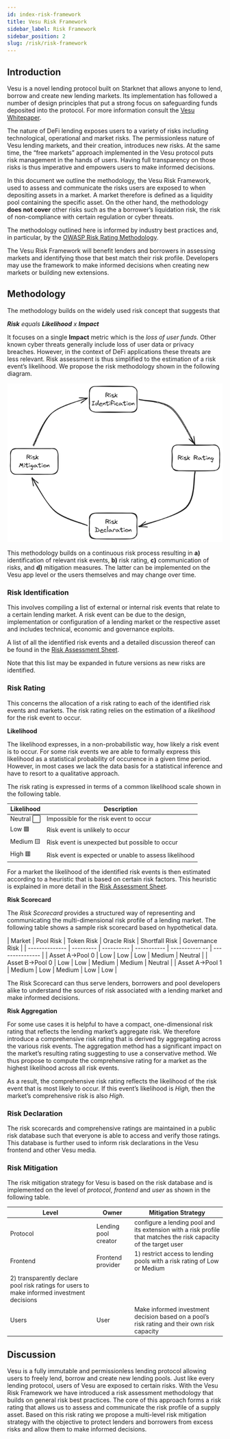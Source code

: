 ```yaml
---
id: index-risk-framework
title: Vesu Risk Framework
sidebar_label: Risk Framework
sidebar_position: 2
slug: /risk/risk-framework
---
```


## Introduction

Vesu is a novel lending protocol built on Starknet that allows anyone to lend, borrow and create new lending markets. Its implementation has followed a number of design principles that put a strong focus on safeguarding funds deposited into the protocol. For more information consult the [Vesu Whitepaper](../explore/whitepaper.md).

The nature of DeFi lending exposes users to a variety of risks including technological, operational and market risks. The permissionless nature of Vesu lending markets, and their creation, introduces new risks. At the same time, the “free markets” approach implemented in the Vesu protocol puts risk management in the hands of users. Having full transparency on those risks is thus imperative and empowers users to make informed decisions. 

In this document we outline the methodology, the Vesu Risk Framework, used to assess and communicate the risks users are exposed to when depositing assets in a market. A market therefore is defined as a liquidity pool containing the specific asset. On the other hand, the methodology **does not cover** other risks such as the a borrower’s liquidation risk, the risk of non-compliance with certain regulation or cyber threats.

The methodology outlined here is informed by industry best practices and, in particular, by the [OWASP Risk Rating Methodology](https://owasp.org/www-community/OWASP_Risk_Rating_Methodology).

The Vesu Risk Framework will benefit lenders and borrowers in assessing markets and identifying those that best match their risk profile. Developers may use the framework to make informed decisions when creating new markets or building new extensions.

## Methodology

The methodology builds on the widely used risk concept that suggests that

***Risk** equals **Likelihood** x **Impact***

It focuses on a single **Impact** metric which is the *loss of user funds.* Other known cyber threats generally include loss of user data or privacy breaches. However, in the context of DeFi applications these threats are less relevant. Risk assessment is thus simplified to the estimation of a risk event’s likelihood. We propose the risk methodology shown in the following diagram.

![Vesu Risk Framework](./images/vesu-risk-framework.png)

This methodology builds on a continuous risk process resulting in **a)** identification of relevant risk events, **b)** risk rating, **c)** communication of risks, and **d)** mitigation measures. The latter can be implemented on the Vesu app level or the users themselves and may change over time. 

### Risk Identification

This involves compiling a list of external or internal risk events that relate to a certain lending market. A risk event can be due to the design, implementation or configuration of a lending market or the respective asset and includes technical, economic and governance exploits.

A list of all the identified risk events and a detailed discussion thereof can be found in the [Risk Assessment Sheet](??).

Note that this list may be expanded in future versions as new risks are identified.

### Risk Rating

This concerns the allocation of a risk rating to each of the identified risk events and markets. The risk rating relies on the estimation of a *likelihood* for the risk event to occur.

**Likelihood**

The likelihood expresses, in a non-probabilistic way, how likely a risk event is to occur. For some risk events we are able to formally express this likelihood as a statistical probability of occurence in a given time period. However, in most cases we lack the data basis for a statistical inference and have to resort to a qualitative approach.

The risk rating is expressed in terms of a common likelihood scale shown in the following table.

| Likelihood | Description                                           |
|------------|-------------------------------------------------------|
| Neutral ⬜ | Impossible for the risk event to occur                |
| Low 🟩     | Risk event is unlikely to occur                       |
| Medium 🟨  | Risk event is unexpected but possible to occur        |
| High 🟥    | Risk event is expected or unable to assess likelihood |

For a market the likelihood of the identified risk events is then estimated according to a heuristic that is based on certain risk factors. This heuristic is explained in more detail in the [Risk Assessment Sheet](??).

**Risk Scorecard**

The *Risk Scorecard* provides a structured way of representing and communicating the multi-dimensional risk profile of a lending market. The following table shows a sample risk scorecard based on hypothetical data.

| Market         | Pool Risk | Token Risk | Oracle Risk | Shortfall Risk | Governance Risk |
| -------------- | --------- | ---------- | ----------- | ----------- -- | --------------- |
| Asset A→Pool 0 | Low       | Low        | Low         | Medium         | Neutral         |
| Asset B→Pool 0 | Low       | Low        | Medium      | Medium         | Neutral         |
| Asset A→Pool 1 | Medium    | Low        | Medium      | Low            | Low             |

The Risk Scorecard can thus serve lenders, borrowers and pool developers alike to understand the sources of risk associated with a lending market and make informed decisions.

**Risk Aggregation**

For some use cases it is helpful to have a compact, one-dimensional risk rating that reflects the lending market’s aggregate risk. We therefore introduce a comprehensive risk rating that is derived by aggregating across the various risk events. The aggregation method has a significant impact on the market’s resulting rating suggesting to use a conservative method. We thus propose to compute the comprehensive rating for a market as the highest likelihood across all risk events.

As a result, the comprehensive risk rating reflects the likelihood of the risk event that is most likely to occur. If this event’s likelihood is *High,* then the market’s comprehensive risk is also *High*.

### Risk Declaration

The risk scorecards and comprehensive ratings are maintained in a public risk database such that everyone is able to access and verify those ratings. This database is further used to inform risk declarations in the Vesu frontend and other Vesu media. 

### Risk Mitigation

The risk mitigation strategy for Vesu is based on the risk database and is implemented on the level of *protocol*, *frontend* and *user* as shown in the following table.

| Level    | Owner                | Mitigation Strategy |
| -------- | -------------------- | ------------------- |
| Protocol | Lending pool creator | configure a lending pool and its extension with a risk profile that matches the risk capacity of the target user |
| Frontend | Frontend provider    | 1) restrict access to lending pools with a risk rating of Low or Medium
2) transparently declare pool risk ratings for users to make informed investment decisions |
| Users    | User                 | Make informed investment decision based on a pool’s risk rating and their own risk capacity  |

## Discussion

Vesu is a fully immutable and permissionless lending protocol allowing users to freely lend, borrow and create new lending pools. Just like every lending protocol, users of Vesu are exposed to certain risks. With the Vesu Risk Framework we have introduced a risk assessment methodology that builds on general risk best practices. The core of this approach forms a risk rating that allows us to assess and communicate the risk profile of a supply asset. Based on this risk rating we propose a multi-level risk mitigation strategy with the objective to protect lenders and borrowers from excess risks and allow them to make informed decisions.
